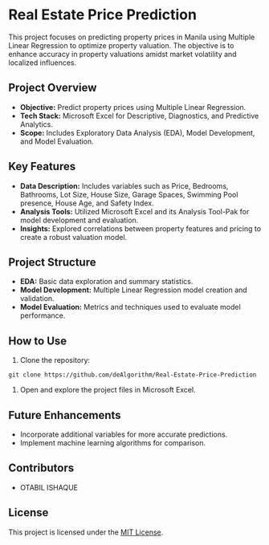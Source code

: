 # Real Estate Price Prediction

This project focuses on predicting property prices in Manila using Multiple Linear Regression to optimize property valuation. The objective is to enhance accuracy in property valuations amidst market volatility and localized influences.

## Project Overview

- **Objective:** Predict property prices using Multiple Linear Regression.
- **Tech Stack:** Microsoft Excel for Descriptive, Diagnostics, and Predictive Analytics.
- **Scope:** Includes Exploratory Data Analysis (EDA), Model Development, and Model Evaluation.

## Key Features

- **Data Description:** Includes variables such as Price, Bedrooms, Bathrooms, Lot Size, House Size, Garage Spaces, Swimming Pool presence, House Age, and Safety Index.
- **Analysis Tools:** Utilized Microsoft Excel and its Analysis Tool-Pak for model development and evaluation.
- **Insights:** Explored correlations between property features and pricing to create a robust valuation model.

## Project Structure

- **EDA:** Basic data exploration and summary statistics.
- **Model Development:** Multiple Linear Regression model creation and validation.
- **Model Evaluation:** Metrics and techniques used to evaluate model performance.

## How to Use

1. Clone the repository:
```
git clone https://github.com/deAlgorithm/Real-Estate-Price-Prediction
```
1. Open and explore the project files in Microsoft Excel.

## Future Enhancements

- Incorporate additional variables for more accurate predictions.
- Implement machine learning algorithms for comparison.

## Contributors

- OTABIL ISHAQUE

## License

This project is licensed under the [MIT License](link-to-license).
